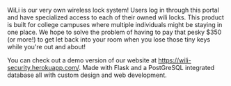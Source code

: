 WiLi is our very own wireless lock system! Users log in through this portal and have specialized 
access to each of their owned wili locks. This product is built for college campuses where
multiple individuals might be staying in one place. We hope to solve the problem of having to pay that
pesky $350 (or more!) to get let back into your room when you lose those tiny keys while you're out and about!

You can check out a demo version of our website at https://wili-security.herokuapp.com/.
Made with Flask and a PostGreSQL integrated database all with custom design and web development.
